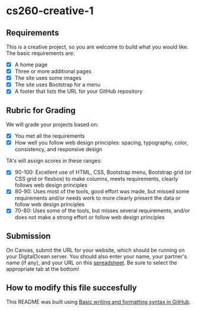 # cs260-creative-1

## Requirements
This is a creative project, so you are welcome to build what you would like. The basic requirements are:
- [x] A home page
- [x] Three or more additional pages
- [x] The site uses some images
- [x] The site uses Bootstrap for a menu
- [x] A footer that lists the URL for your GitHub repository

## Rubric for Grading
We will grade your projects based on:
- [x] You met all the requirements
- [x] How well you follow web design principles: spacing, typography, color, consistency, and responsive design

TA's will assign scores in these ranges:
- [x] 90-100: Excellent use of HTML, CSS, Bootstrap menu, Bootstrap grid (or CSS grid or flexbox) to make columns, meets requirements, clearly follows web design principles
- [x] 80-90: Uses most of the tools, good effort was made, but missed some requirements and/or needs work to more clearly present the data or follow web design principles
- [x] 70-80: Uses some of the tools, but misses several requirements, and/or does not make a strong effort or follow web design principles

## Submission
On Canvas, submit the URL for your website, which should be running on your DigitalOcean server. 
You should also enter your name, your partner's name (if any), and your URL on this [spreadsheet](https://docs.google.com/spreadsheets/d/1K01BF5ZP5DByhydon5SfeE7dqKmogAX_XqzprGE2XTY/edit#gid=1892165156).
Be sure to select the appropriate tab at the bottom!

## How to modify this file succesfully
This README was built using [Basic writing and formatting syntax in GitHub](https://help.github.com/articles/basic-writing-and-formatting-syntax/#links).
